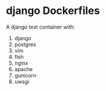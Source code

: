 # django Dockerfiles
A django test container with:

1. django
1. postgres
1. vim
1. fish
1. nginx
1. apache
1. gunicorn
1. uwsgi